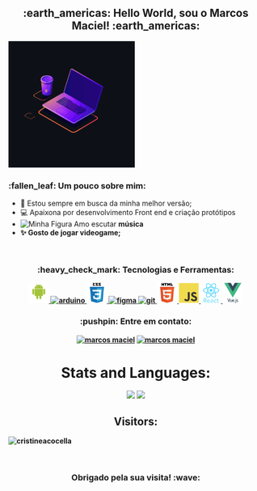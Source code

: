 
<h2 align="center"> :earth_americas: Hello World, sou o Marcos Maciel! :earth_americas:</h2>
<img float="right" src="./imagem/ani.gif" width="250"/>

<h3> :fallen_leaf: Um pouco sobre mim: </h3>

<ul>
   <li> 🚀 Estou sempre em busca da minha melhor versão;</li>
   <li> 💻 Apaixona por desenvolvimento Front end e criação protótipos</li>
   <li> <img style="max-width:"2%"" src="https://user-images.githubusercontent.com/79977492/189508631-0fa4a9c9-7e9b-488f-be66-4a8aa4f8dc48.png" alt="Minha Figura">  Amo escutar <strong>música</strong</li>
   <li> ✨ Gosto de jogar <strong>videogame</strong>;</li>
</ul>
<br>
<h3 align="center"> :heavy_check_mark: Tecnologias e Ferramentas: </h3>
<p align="center"> 
   <a href="https://developer.android.com" target="_blank" rel="noreferrer"> <img src="https://raw.githubusercontent.com/devicons/devicon/master/icons/android/android-original-wordmark.svg" alt="android" width="40" height="40"/>
   </a>
   <a href="https://www.arduino.cc/" target="_blank" rel="noreferrer"> <img src="https://cdn.worldvectorlogo.com/logos/arduino-1.svg" alt="arduino" width="40" height="40"/>
   </a> 
   <a href="https://www.w3schools.com/css/" target="_blank" rel="noreferrer"> <img src="https://raw.githubusercontent.com/devicons/devicon/master/icons/css3/css3-original-wordmark.svg" alt="css3" width="40" height="40"/>
   </a>
   <a href="https://www.figma.com/" target="_blank" rel="noreferrer"> <img src="https://www.vectorlogo.zone/logos/figma/figma-icon.svg" alt="figma" width="40" height="40"/> 
   </a>
   <a href="https://git-scm.com/" target="_blank" rel="noreferrer"> <img src="https://www.vectorlogo.zone/logos/git-scm/git-scm-icon.svg" alt="git" width="40" height="40"/>
   </a>
   <a href="https://www.w3.org/html/" target="_blank" rel="noreferrer"> <img src="https://raw.githubusercontent.com/devicons/devicon/master/icons/html5/html5-original-wordmark.svg" alt="html5" width="40" height="40"/> 
   </a>
   <a href="https://developer.mozilla.org/en-US/docs/Web/JavaScript" target="_blank" rel="noreferrer"> <img src="https://raw.githubusercontent.com/devicons/devicon/master/icons/javascript/javascript-original.svg" alt="javascript" width="40" height="40"/>
   </a>
   <a href="https://reactjs.org/" target="_blank" rel="noreferrer"> <img src="https://raw.githubusercontent.com/devicons/devicon/master/icons/react/react-original-wordmark.svg" alt="react" width="40" height="40"/>
   </a>
   <a href="https://vuejs.org/" target="_blank" rel="noreferrer"> <img src="https://raw.githubusercontent.com/devicons/devicon/master/icons/vuejs/vuejs-original-wordmark.svg" alt="vuejs" width="40" height="40"/> </a> </p>

<h3 align="center"> :pushpin: Entre em contato: </h3>
<div align="center">
     <a href="mailto:markomaciell@gmail.com" target="blank"><img align="center" src="https://upload.wikimedia.org/wikipedia/commons/7/7e/Gmail_icon_%282020%29.svg" alt="marcos maciel" height="30" width="40" /></a>
   <a href="https://www.linkedin.com/in/markomaciell/" target="blank"><img align="center" src="https://raw.githubusercontent.com/rahuldkjain/github-profile-readme-generator/master/src/images/icons/Social/linked-in-alt.svg" alt="marcos maciel" height="30" width="40" /></a>


<h1 align="center">Stats and Languages:</h1>
<div display="flex" align="center">
   <img height="150em" src="https://github-readme-stats.vercel.app/api?username=Marcos26-tech&show_icons=true&theme=dracula"/>
   <img height="150em" src="https://github-readme-stats.vercel.app/api/top-langs/?username=Marcos26-tech&layout=compact&theme=dracula"/>
<div/>

## Visitors:
<p align="left"> <img src="https://komarev.com/ghpvc/?username=Marcos26-tech&label=Profile%20views&color=0e75b6&style=flat" alt="cristineacocella" /> </p>
   
<br>
<h3 align="center"> Obrigado pela sua visita! :wave: </h3>   
</div>
